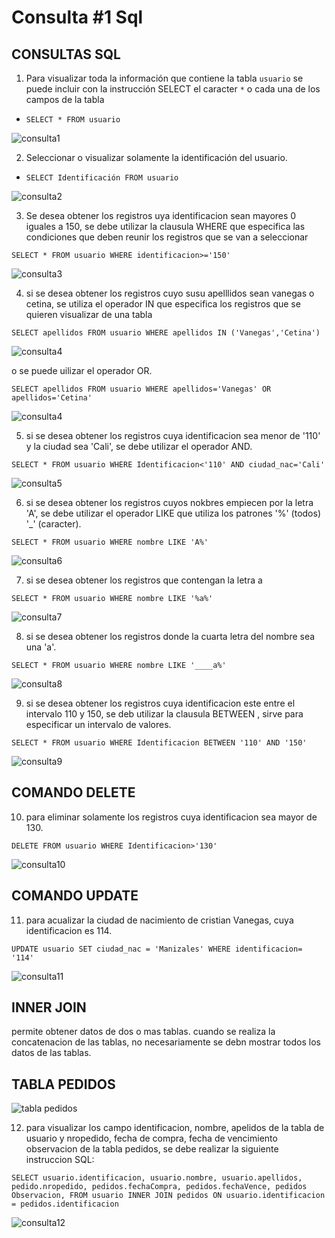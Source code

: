 # Consulta #1 Sql

## CONSULTAS SQL


1. Para visualizar toda la información que contiene la tabla `usuario` se puede incluir con la instrucción SELECT el caracter `*` o cada una de los campos de la tabla 

- `SELECT * FROM usuario`

![consulta1](./img/tabla_usuario.png "Tabla usuario")

2. Seleccionar o visualizar solamente la identificación del usuario.

- `SELECT Identificación FROM usuario`

![consulta2](./img/tabla_identificacion.png "Tabla Identificacion")

3. Se desea obtener los registros uya identificacion sean mayores 0 iguales a 150, se debe utilizar la clausula WHERE que especifica las condiciones que deben reunir los registros que se van a seleccionar

`SELECT * FROM usuario WHERE identificacion>='150'`

![consulta3](./img/consulta3.png "Tabla igual mayor que")

4. si se desea obtener los registros cuyo susu apelllidos sean vanegas  o cetina, se utiliza el operador IN que especifica los registros que se quieren visualizar de una tabla

`SELECT apellidos FROM usuario WHERE apellidos IN ('Vanegas','Cetina')`

![consulta4](./img/consulta4.png "consulta4")

o se puede uilizar el operador OR.

`SELECT apellidos FROM usuario WHERE apellidos='Vanegas' OR apellidos='Cetina'`

![consulta4](./img/consulta4_2.png "consulta4")

5. si se desea obtener los registros cuya identificacion sea menor de '110' y la ciudad sea 'Cali', se debe utilizar el operador AND.

`SELECT * FROM usuario WHERE Identificacion<'110' AND ciudad_nac='Cali'`

![consulta5](./img/consulta5.png "consulta5")

6. si se desea obtener los registros cuyos nokbres empiecen por la letra 'A', se debe utilizar el operador LIKE que utiliza los patrones '%' (todos)  '_' (caracter).

`SELECT * FROM usuario WHERE nombre LIKE 'A%'`

![consulta6](./img/consulta6.png "consulta6")

7. si se desea obtener los registros que contengan la letra a

`SELECT * FROM usuario WHERE nombre LIKE '%a%'`

![consulta7](./img/consulta7.png "consulta7")

8. si se desea obtener los registros donde la cuarta letra del nombre sea una 'a'.

`SELECT * FROM usuario WHERE nombre LIKE '____a%'`

![consulta8](./img/consulta8.png "consulta8")

9. si se desea obtener los registros cuya identificacion este entre el intervalo 110 y 150, se deb utilizar la clausula BETWEEN , sirve para especificar un intervalo de valores. 

`SELECT * FROM usuario WHERE Identificacion BETWEEN '110' AND '150'`

![consulta9](./img/consulta9.png "consulta9")

## COMANDO DELETE 

10. para eliminar solamente los registros cuya identificacion sea mayor de 130.

`DELETE FROM usuario WHERE Identificacion>'130'`

![consulta10](./img/consulta10.png "consulta10")

## COMANDO UPDATE 

11. para acualizar la ciudad  de nacimiento de cristian Vanegas, cuya identificacion es 114.

`UPDATE usuario SET ciudad_nac = 'Manizales' WHERE identificacion= '114'`

![consulta11](./img/consulta11.png "consulta11")

## INNER JOIN 

permite obtener datos de dos o mas tablas. cuando se realiza la concatenacion de las tablas, no necesariamente  se debn mostrar todos los datos de las tablas.

## TABLA PEDIDOS

![tabla pedidos](./img/tabla_pedidos.png "tabla pedidos")

12. para visualizar los campo identificacion, nombre, apelidos de la tabla de usuario y nropedido, fecha de compra, fecha de vencimiento  observacion de la tabla pedidos, se debe realizar la siguiente instruccion SQL:

`SELECT usuario.identificacion, usuario.nombre, usuario.apellidos, pedido.nropedido, pedidos.fechaCompra, pedidos.fechaVence, pedidos Observacion, FROM usuario INNER JOIN pedidos ON usuario.identificacion = pedidos.identificacion`

![consulta12](./img/consulta12.png "consulta12")
